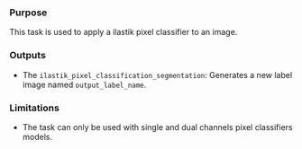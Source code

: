 ### Purpose

This task is used to apply a ilastik pixel classifier to an image.

### Outputs

- The `ilastik_pixel_classification_segmentation`: Generates a new label image named `output_label_name`.

### Limitations

- The task can only be used with single and dual channels pixel classifiers models.